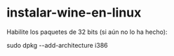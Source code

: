 # instalar-wine-en-linux

Habilite los paquetes de 32 bits (si aún no lo ha hecho):
<head>
  sudo dpkg --add-architecture i386
  </head>
